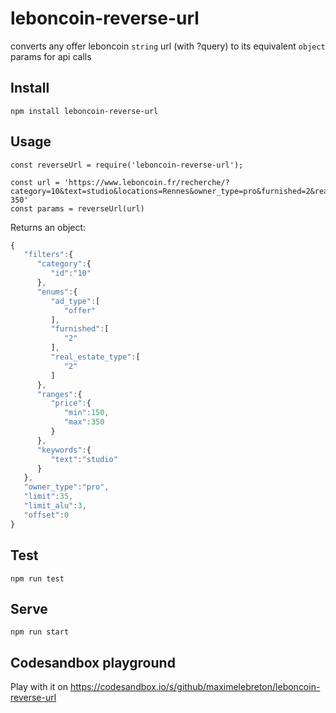 # leboncoin-reverse-url
converts any offer leboncoin `string` url (with ?query) to its equivalent `object` params for api calls

## Install
```node
npm install leboncoin-reverse-url
```

## Usage
```node
const reverseUrl = require('leboncoin-reverse-url');

const url = 'https://www.leboncoin.fr/recherche/?category=10&text=studio&locations=Rennes&owner_type=pro&furnished=2&real_estate_type=2&price=150-350'
const params = reverseUrl(url)
```

Returns an object:
```js
{  
   "filters":{  
      "category":{  
         "id":"10"
      },
      "enums":{  
         "ad_type":[  
            "offer"
         ],
         "furnished":[  
            "2"
         ],
         "real_estate_type":[  
            "2"
         ]
      },
      "ranges":{  
         "price":{  
            "min":150,
            "max":350
         }
      },
      "keywords":{  
         "text":"studio"
      }
   },
   "owner_type":"pro",
   "limit":35,
   "limit_alu":3,
   "offset":0
}
```

## Test
```
npm run test
```

## Serve
```
npm run start
```

## Codesandbox playground
Play with it on https://codesandbox.io/s/github/maximelebreton/leboncoin-reverse-url

